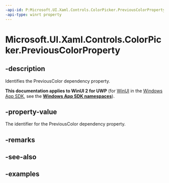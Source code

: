 ```yaml
---
-api-id: P:Microsoft.UI.Xaml.Controls.ColorPicker.PreviousColorProperty
-api-type: winrt property
---
```

<!-- Property syntax.
public DependencyProperty PreviousColorProperty { get; }
-->

# Microsoft.UI.Xaml.Controls.ColorPicker.PreviousColorProperty


## -description

Identifies the PreviousColor dependency property.


**This documentation applies to WinUI 2 for UWP** (for [WinUI](/windows/apps/winui/winui3/) in the [Windows App SDK](/windows/apps/windows-app-sdk/), see the **[Windows App SDK namespaces](/windows/windows-app-sdk/api/winrt/)**).

## -property-value

The identifier for the PreviousColor dependency property.


## -remarks


## -see-also


## -examples



